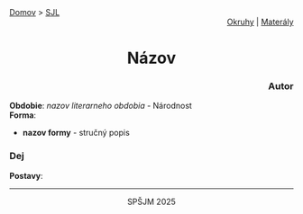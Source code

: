 <div align="center">
    <div align="left">
        <a href="/README.md">Domov</a>
        >
        <a href="../SLOVENCINA.md">SJL</a>
    </div>
    <div align="right">
        <a href="../ustne-okruhy.org.md">Okruhy</a>
        |
        <a href="https://drive.google.com/drive/u/1/folders/1hWhZNvgWC-8cb7jK5zRorX9WfCzyq_WF">Materály</a>
    </div>
<h1>Názov</h1>
    <div align="right">
        <h3>Autor</h3>
    </div>
</div>

__Obdobie__: _nazov literarneho obdobia_ - Národnost  
__Forma__:  
- **nazov formy** - stručný popis

### Dej
__Postavy__:  

---
<div align="center">
    <p>SPŠJM 2025</p>
</div>
